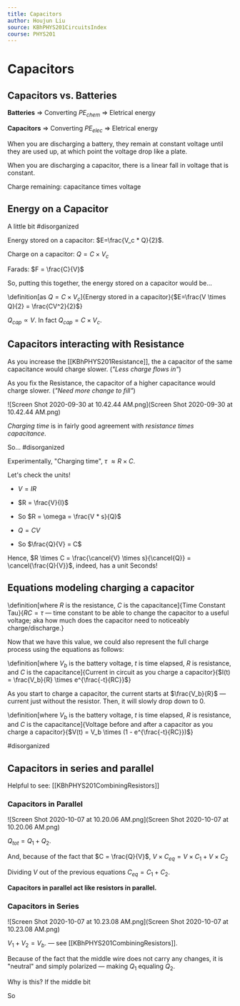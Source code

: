 ```yaml
---
title: Capacitors
author: Houjun Liu
source: KBhPHYS201CircuitsIndex
course: PHYS201
---
```


# Capacitors
## Capacitors vs. Batteries
**Batteries** => Converting $PE_{chem}$ => Eletrical energy

**Capacitors** => Converting $PE_{elec}$ => Eletrical energy

When you are discharging a battery, they remain at constant voltage until they are used up, at which point the voltage drop like a plate.
 
When you are discharging a capacitor, there is a linear fall in voltage that is constant.

Charge remaining: capacitance times voltage

## Energy on a Capacitor

A little bit #disorganized 

Energy stored on a capacitor: $E=\frac{V_c * Q}{2}$.

Charge on a capacitor: $Q = C \times V_c$

Farads: $F = \frac{C}{V}$

So, putting this together, the energy stored on a capacitor would be...

\definition[as $Q=C \times V_c$]{Energy stored in a capacitor}{$E=\frac{V \times Q}{2} = \frac{CV^2}{2}$}

$Q_{cap} \propto V$. In fact $Q_{cap} =  C \times V_c$.

## Capacitors interacting with Resistance
As you increase the [[KBhPHYS201Resistance]], the a capacitor of the same capacitance would charge slower. (_"Less charge flows in"_)

As you fix the Resistance, the capacitor of a higher capacitance would charge slower. (_"Need more change to fill"_)

![Screen Shot 2020-09-30 at 10.42.44 AM.png](Screen Shot 2020-09-30 at 10.42.44 AM.png)

_Charging time_ is in fairly good agreement with _resistance times capacitance_.

So... #disorganized 

Experimentally, "Charging time", $\tau$ $\approx R \times C$.

Let's check the units!

* $V = IR$
* $R = \frac{V}{I}$
* So $R = \omega = \frac{V * s}{Q}$

* $Q = CV$
* So $\frac{Q}{V} = C$

Hence, $R \times C = \frac{\cancel{V} \times s}{\cancel{Q}} = \cancel{\frac{Q}{V}}$, indeed, has a unit Seconds!

## Equations modeling charging a capacitor 
\definition[where $R$ is the resistance, $C$ is the capacitance]{Time Constant Tau}{$RC = \tau$ — time constant to be able to change the capacitor to a useful voltage; aka how much does the capacitor need to noticeably charge/discharge.}

Now that we have this value, we could also represent the full charge process using the equations as follows:

\definition[where $V_b$ is the battery voltage, $t$ is time elapsed, $R$ is resistance, and $C$ is the capacitance]{Current in circuit as you charge a capacitor}{$I(t) = \frac{V_b}{R} \times e^{\frac{-t}{RC}}$}

As you start to charge a capacitor, the current starts at $\frac{V_b}{R}$ — current just without the resistor. Then, it will slowly drop down to 0.

\definition[where $V_b$ is the battery voltage, $t$ is time elapsed, $R$ is resistance, and $C$ is the capacitance]{Voltage before and after a capacitor as you charge a capacitor}{$V(t) = V_b \times (1 - e^{\frac{-t}{RC}})$} 

#disorganized 

## Capacitors in series and parallel
Helpful to see: [[KBhPHYS201CombiningResistors]]

### Capacitors in Parallel

![Screen Shot 2020-10-07 at 10.20.06 AM.png](Screen Shot 2020-10-07 at 10.20.06 AM.png) 

$Q_{tot} = Q_1 + Q_2$.

And, because of the fact that $C = \frac{Q}{V}$, $V\times C_{eq} = V \times C_1 + V \times C_2$

Dividing $V$ out of the previous equations $C_{eq} = C_1 + C_2$.

**Capacitors in parallel act like resistors in parallel.**

### Capacitors in Series

![Screen Shot 2020-10-07 at 10.23.08 AM.png](Screen Shot 2020-10-07 at 10.23.08 AM.png)

$V_1 + V_2 = V_b$. — see [[KBhPHYS201CombiningResistors]].

Because of the fact that the middle wire does not carry any changes, it is "neutral" and simply polarized — making $Q_1$ equaling $Q_2.$ 

Why is this? If the middle bit 

So

